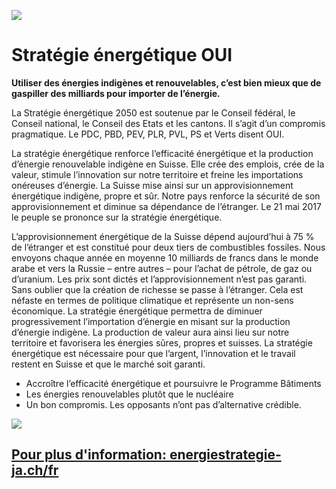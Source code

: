 [![](https://www.energiestrategie-ja.ch/fileadmin/_processed_/2/9/csm_ESJ_PlakatHomeNeu_fr_7299383599.png)](https://www.energiestrategie-ja.ch/fr/)

# Stratégie énergétique OUI

__Utiliser des énergies indigènes et renouvelables, c’est bien mieux que de gaspiller des milliards pour importer de l’énergie.__

La Stratégie énergétique 2050 est soutenue par le Conseil fédéral, le Conseil national, le Conseil des Etats et les cantons. Il s’agit d’un compromis pragmatique. Le PDC, PBD, PEV, PLR, PVL, PS et Verts disent OUI.


La stratégie énergétique renforce l’efficacité énergétique et la production d’énergie renouvelable indigène en Suisse. Elle crée des emplois, crée de la valeur, stimule l’innovation sur notre territoire et freine les importations onéreuses d’énergie. La Suisse mise ainsi sur un approvisionnement énergétique indigène, propre et sûr. Notre pays renforce la sécurité de son approvisionnement et diminue sa dépendance de l’étranger. Le 21 mai 2017 le peuple se prononce sur la stratégie énergétique.

L’approvisionnement énergétique de la Suisse dépend aujourd’hui à 75 % de l’étranger et est constitué pour deux tiers de combustibles fossiles. Nous envoyons chaque année en moyenne 10 milliards de francs dans le monde arabe et vers la Russie – entre autres – pour l’achat de pétrole, de gaz ou d’uranium. Les prix sont dictés et l’approvisionnement n’est pas garanti. Sans oublier que la création de richesse se passe à l’étranger. Cela est néfaste en termes de politique climatique et représente un non-sens économique. La stratégie énergétique permettra de diminuer progressivement l’importation d’énergie en misant sur la production d’énergie indigène. La production de valeur aura ainsi lieu sur notre territoire et favorisera les énergies sûres, propres et suisses. La stratégie énergétique est nécessaire pour que l’argent, l’innovation et le travail restent en Suisse et que le marché soit garanti.

- Accroître l’efficacité énergétique et poursuivre le Programme Bâtiments 
- Les énergies renouvelables plutôt que le nucléaire
- Un bon compromis. Les opposants n’ont pas d’alternative crédible. 

[![](content/opening/images/intro-20170428-strategie-energetique-oui.png)](https://www.energiestrategie-ja.ch/fr/)

## [Pour plus d'information: energiestrategie-ja.ch/fr](https://www.energiestrategie-ja.ch/fr)
